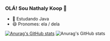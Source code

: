 ### OLÁ! Sou Nathaly Koop 👋

- 🌱 Estudando Java 
- 😄 Pronomes: ela / dela

[![Anurag's GitHub stats](https://github-readme-stats.vercel.app/api?NathalyKoop=anuraghazra)](https://github.com/anuraghazra/github-readme-stats)
![Anurag's GitHub stats](https://github-readme-stats.vercel.app/api?NathalyKoop=anuraghazra&show_icons=ambient_gradient)

